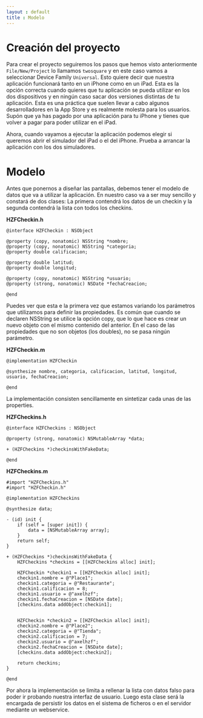 ```yaml
---
layout : default
title : Modelo
---
```


# Creación del proyecto

Para crear el proyecto seguiremos los pasos que hemos visto anteriormente `File/New/Project` lo llamamos `twosquare` y en este caso vamos a seleccionar Device Family `Universal`. Esto quiere decir que nuestra aplicación funcionará tanto en un iPhone como en un iPad. Esta es la opción correcta cuando quieres que tu aplicación se pueda utilizar en los dos dispositivos y en ningún caso sacar dos versiones distintas de tu aplicación. Esta es una práctica que suelen llevar a cabo algunos desarrolladores en la App Store y es realmente molesta para los usuarios. Supón que ya has pagado por una aplicación para tu iPhone y tienes que volver a pagar para poder utilizar en el iPad.

Ahora, cuando vayamos a ejecutar la aplicación podemos elegir si queremos abrir el simulador del iPad o el del iPhone. Prueba a arrancar la aplicación con los dos simuladores.

# Modelo

Antes que ponernos a diseñar las pantallas, debemos tener el modelo de datos que va a utilizar la aplicación. En nuestro caso va a ser muy sencillo y constará de dos clases: La primera contendrá los datos de un checkin y la segunda contendrá la lista con todos los checkins.

**HZFCheckin.h**

	@interface HZFCheckin : NSObject
    
	@property (copy, nonatomic) NSString *nombre;
	@property (copy, nonatomic) NSString *categoria;
	@property double calificacion;
     
	@property double latitud;
	@property double longitud;
    
	@property (copy, nonatomic) NSString *usuario;
	@property (strong, nonatomic) NSDate *fechaCreacion;
     
	@end

Puedes ver que esta e la primera vez que estamos variando los parámetros que utilizamos para definir las propiedades. Es común que cuando se declaren NSString se utilice la opción copy, que lo que hace es crear un nuevo objeto con el mismo contenido del anterior. En el caso de las propiedades que no son objetos (los doubles), no se pasa ningún parámetro.

**HZFCheckin.m**

	@implementation HZFCheckin
    
	@synthesize nombre, categoria, calificacion, latitud, longitud, usuario, fechaCreacion;
    
	@end

La implementación consisten sencillamente en sintetizar cada unas de las properties.

**HZFCheckins.h**

	@interface HZFCheckins : NSObject
    
	@property (strong, nonatomic) NSMutableArray *data;
    
	+ (HZFCheckins *)checkinsWithFakeData;
    
	@end

**HZFCheckins.m**

	#import "HZFCheckins.h"
	#import "HZFCheckin.h"
    
	@implementation HZFCheckins
    
	@synthesize data;
	
	- (id) init {
	    if (self = [super init]) {
	    	data = [NSMutableArray array];
	    }
	    return self;
	}
    
	+ (HZFCheckins *)checkinsWithFakeData {
	    HZFCheckins *checkins = [[HZFCheckins alloc] init];
    
	    HZFCheckin *checkin1 = [[HZFCheckin alloc] init];
	    checkin1.nombre = @"Place1";
	    checkin1.categoria = @"Restaurante";
	    checkin1.calificacion = 8;
	    checkin1.usuario = @"axelhzf";
	    checkin1.fechaCreacion = [NSDate date];
	    [checkins.data addObject:checkin1];
    
	    
	    HZFCheckin *checkin2 = [[HZFCheckin alloc] init];
	    checkin2.nombre = @"Place2";
	    checkin2.categoria = @"Tienda";
	    checkin2.calificacion = 7;
	    checkin2.usuario = @"axelhzf";
	    checkin2.fechaCreacion = [NSDate date];
	    [checkins.data addObject:checkin2];
	    
	    return checkins;
	}
    
	@end

Por ahora la implementación se limita a rellenar la lista con datos falso para poder ir probando nuestra interfaz de usuario. Luego esta clase será la encargada de persistir los datos en el sistema de ficheros o en el servidor mediante un webservice.